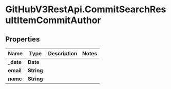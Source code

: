 # GitHubV3RestApi.CommitSearchResultItemCommitAuthor

## Properties

Name | Type | Description | Notes
------------ | ------------- | ------------- | -------------
**_date** | **Date** |  | 
**email** | **String** |  | 
**name** | **String** |  | 


